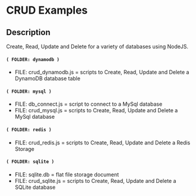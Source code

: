 
# CRUD Examples


## Description

Create, Read, Update and Delete for a variety of databases using NodeJS.



#### `( FOLDER: dynamodb )`

* FILE: crud_dynamodb.js = scripts to Create, Read, Update and Delete a DynamoDB database table


#### `( FOLDER: mysql )`

* FILE: db_connect.js = script to connect to a MySql database 
* FILE: crud_mysql.js = scripts to Create, Read, Update and Delete a MySql database


#### `( FOLDER: redis )`

* FILE: crud_redis.js = scripts to Create, Read, Update and Delete a Redis Storage


#### `( FOLDER: sqlite )`

* FILE: sqlite.db = flat file storage document
* FILE: crud_sqlite.js = scripts to Create, Read, Update and Delete a SQLite database

